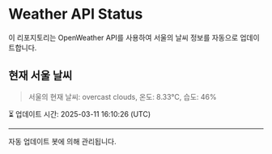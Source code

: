
# Weather API Status

이 리포지토리는 OpenWeather API를 사용하여 서울의 날씨 정보를 자동으로 업데이트합니다.

## 현재 서울 날씨
> 서울의 현재 날씨: overcast clouds, 온도: 8.33°C, 습도: 46%

⏳ 업데이트 시간: 2025-03-11 16:10:26 (UTC)

---
자동 업데이트 봇에 의해 관리됩니다.
